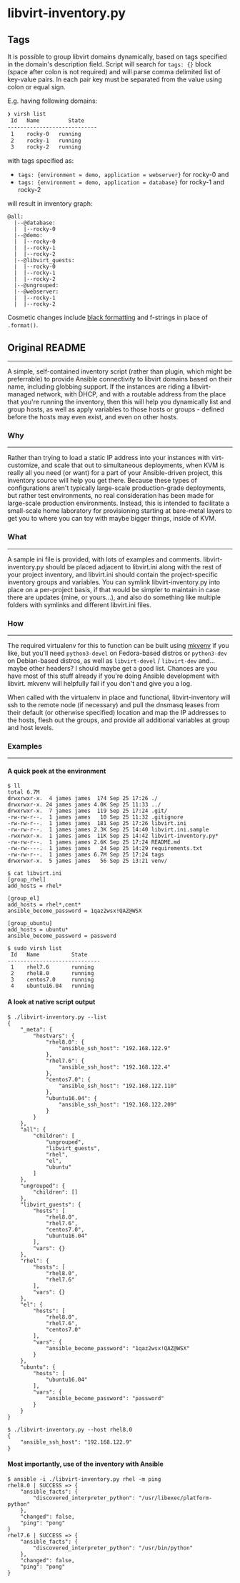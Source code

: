 # libvirt-inventory.py

## Tags

It is possible to group libvirt domains dynamically, based on tags specified in the domain's description field.
Script will search for `tags: {}` block (space after colon is not required) and will parse comma delimited list of key-value pairs.
In each pair key must be separated from the value using colon or equal sign.

E.g. having following domains:

```bash
❯ virsh list
 Id   Name         State
----------------------------
 1    rocky-0   running
 2    rocky-1   running
 3    rocky-2   running
```

with tags specified as:

- `tags: {environment = demo, application = webserver}` for rocky-0 and
- `tags: {environment = demo, application = database}` for rocky-1 and rocky-2

will result in inventory graph:

```text
@all:
  |--@database:
  |  |--rocky-0
  |--@demo:
  |  |--rocky-0
  |  |--rocky-1
  |  |--rocky-2
  |--@libvirt_guests:
  |  |--rocky-0
  |  |--rocky-1
  |  |--rocky-2
  |--@ungrouped:
  |--@webserver:
  |  |--rocky-1
  |  |--rocky-2
```

Cosmetic changes include [black formatting](https://pypi.org/project/black/) and f-strings in place of `.format()`.

## Original README
---
A simple, self-contained inventory script (rather than plugin, which might be preferrable) to provide Ansible connectivity to libvirt domains based on their name, including globbing support. If the instances are riding a libvirt-managed network, with DHCP, and with a routable address from the place that you're running the inventory, then this will help you dynamically list and group hosts, as well as apply variables to those hosts or groups - defined before the hosts may even exist, and even on other hosts.

### Why
---
Rather than trying to load a static IP address into your instances with virt-customize, and scale that out to simultaneous deployments, when KVM is really all you need (or want) for a part of your Ansible-driven project, this inventory source will help you get there. Because these types of configurations aren't typically large-scale production-grade deployments, but rather test environments, no real consideration has been made for large-scale production environments. Instead, this is intended to facilitate a small-scale home laboratory for provisioning starting at bare-metal layers to get you to where you can toy with maybe bigger things, inside of KVM.

### What
---
A sample ini file is provided, with lots of examples and comments. libvirt-inventory.py should be placed adjacent to libvirt.ini along with the rest of your project inventory, and libvirt.ini should contain the project-specific inventory groups and variables. You can symlink libvirt-inventory.py into place on a per-project basis, if that would be simpler to maintain in case there are updates (mine, or yours...), and also do something like multiple folders with symlinks and different libvirt.ini files.

### How
---
The required virtualenv for this to function can be built using [mkvenv](https://github.com/solacelost/misc-scripts/blob/master/mkvenv.sh) if you like, but you'll need `python3-devel` on Fedora-based distros or `python3-dev` on Debian-based distros, as well as `libvirt-devel` / `libvirt-dev` and... maybe other headers? I should maybe get a good list. Chances are you have most of this stuff already if you're doing Ansible development with libvirt. mkvenv will helpfully fail if you don't and give you a log.

When called with the virtualenv in place and functional, libvirt-inventory will ssh to the remote node (if necessary) and pull the dnsmasq leases from their default (or otherwise specified) location and map the IP addresses to the hosts, flesh out the groups, and provide all additional variables at group and host levels.

### Examples
---

#### A quick peek at the environment
```
$ ll
total 6.7M
drwxrwxr-x.  4 james james  174 Sep 25 17:26 ./
drwxrwxr-x. 24 james james 4.0K Sep 25 11:33 ../
drwxrwxr-x.  7 james james  119 Sep 25 17:24 .git/
-rw-rw-r--.  1 james james   10 Sep 25 11:32 .gitignore
-rw-rw-r--.  1 james james  181 Sep 25 17:26 libvirt.ini
-rw-rw-r--.  1 james james 2.3K Sep 25 14:40 libvirt.ini.sample
-rwxrwxr-x.  1 james james  11K Sep 25 14:42 libvirt-inventory.py*
-rw-rw-r--.  1 james james 2.6K Sep 25 17:24 README.md
-rw-rw----.  1 james james   24 Sep 25 14:29 requirements.txt
-rw-rw-r--.  1 james james 6.7M Sep 25 17:24 tags
drwxrwxr-x.  5 james james   56 Sep 25 13:21 venv/

$ cat libvirt.ini
[group_rhel]
add_hosts = rhel*

[group_el]
add_hosts = rhel*,cent*
ansible_become_password = 1qaz2wsx!QAZ@WSX

[group_ubuntu]
add_hosts = ubuntu*
ansible_become_password = password

$ sudo virsh list
 Id   Name          State
-----------------------------
 1    rhel7.6       running
 2    rhel8.0       running
 3    centos7.0     running
 4    ubuntu16.04   running
```

#### A look at native script output
```
$ ./libvirt-inventory.py --list
{
    "_meta": {
        "hostvars": {
            "rhel8.0": {
                "ansible_ssh_host": "192.168.122.9"
            },
            "rhel7.6": {
                "ansible_ssh_host": "192.168.122.4"
            },
            "centos7.0": {
                "ansible_ssh_host": "192.168.122.110"
            },
            "ubuntu16.04": {
                "ansible_ssh_host": "192.168.122.209"
            }
        }
    },
    "all": {
        "children": [
            "ungrouped",
            "libvirt_guests",
            "rhel",
            "el",
            "ubuntu"
        ]
    },
    "ungrouped": {
        "children": []
    },
    "libvirt_guests": {
        "hosts": [
            "rhel8.0",
            "rhel7.6",
            "centos7.0",
            "ubuntu16.04"
        ],
        "vars": {}
    },
    "rhel": {
        "hosts": [
            "rhel8.0",
            "rhel7.6"
        ],
        "vars": {}
    },
    "el": {
        "hosts": [
            "rhel8.0",
            "rhel7.6",
            "centos7.0"
        ],
        "vars": {
            "ansible_become_password": "1qaz2wsx!QAZ@WSX"
        }
    },
    "ubuntu": {
        "hosts": [
            "ubuntu16.04"
        ],
        "vars": {
            "ansible_become_password": "password"
        }
    }
}

$ ./libvirt-inventory.py --host rhel8.0
{
    "ansible_ssh_host": "192.168.122.9"
}
```

#### Most importantly, use of the inventory with Ansible
```
$ ansible -i ./libvirt-inventory.py rhel -m ping
rhel8.0 | SUCCESS => {
    "ansible_facts": {
        "discovered_interpreter_python": "/usr/libexec/platform-python"
    },
    "changed": false,
    "ping": "pong"
}
rhel7.6 | SUCCESS => {
    "ansible_facts": {
        "discovered_interpreter_python": "/usr/bin/python"
    },
    "changed": false,
    "ping": "pong"
}
```
